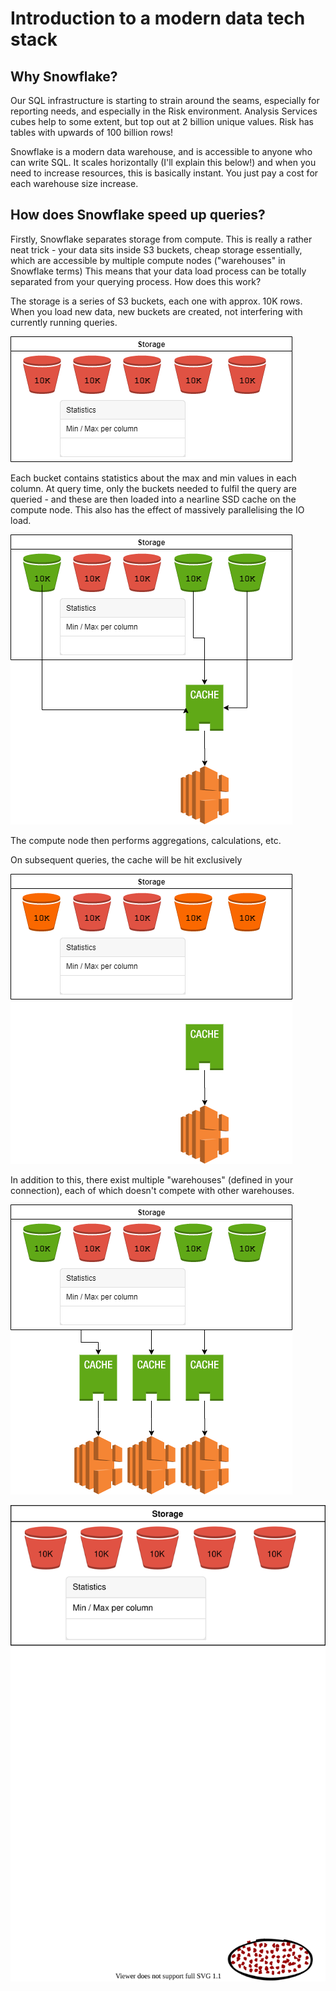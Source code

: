 # Introduction to a modern data tech stack 


## Why Snowflake?
Our SQL infrastructure is starting to strain around the seams, especially for reporting needs, and especially in the Risk environment. Analysis Services cubes help to some extent, but top out at 2 billion unique values. Risk has tables with upwards of 100 billion rows!

Snowflake is a modern data warehouse, and is accessible to anyone who can write SQL. It scales horizontally (I'll explain this below!) and when you need to increase resources, this is basically instant. You just pay a cost for each warehouse size increase.

## How does Snowflake speed up queries?
Firstly, Snowflake separates storage from compute. This is really a rather neat trick - your data sits inside S3 buckets, cheap storage essentially, which are accessible by multiple compute nodes ("warehouses" in Snowflake terms)
This means that your data load process can be totally separated from your querying process.
How does this work?

The storage is a series of S3 buckets, each one with approx. 10K rows. When you load new data, new buckets are created, not interfering with currently running queries.

![storage](/Snowflake/Diagrams/Architecture.Speedup-Storage.png)

Each bucket contains statistics about the max and min values in each column.
At query time, only the buckets needed to fulfil the query are queried - and these are then loaded into a nearline SSD cache on the compute node. This also has the effect of massively parallelising the IO load.

![Query](/Snowflake/Diagrams/Architecture.Speedup-FirstQuery.png)

The compute node then performs aggregations, calculations, etc.

On subsequent queries, the cache will be hit exclusively

![Cache](/Snowflake/Diagrams/Architecture.Speedup-Cache.png)

In addition to this, there exist multiple "warehouses" (defined in your connection), each of which doesn't compete with other warehouses.

![Scale-out](/Snowflake/Diagrams/Architecture.Speedup-Scale-out.png)

![test](/Snowflake/Diagrams/airflow.drawio.svg)